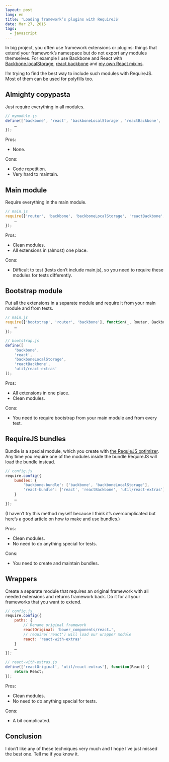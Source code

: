```yaml
---
layout: post
lang: en
title: 'Loading framework’s plugins with RequireJS'
date: Mar 27, 2015
tags:
  - javascript
---
```


In big project, you often use framework extensions or plugins: things that extend your framework’s namespace but do not export any modules themselves. For example I use Backbone and React with [Backbone.localStorage](https://github.com/jeromegn/Backbone.localStorage), [react.backbone](https://github.com/clayallsopp/react.backbone) and [my own React mixins](https://github.com/sapegin/kurush/blob/6f3ac4a38bada39a59cce0fce33d97f8b12c812c/web/app/util/react-extras.js).

I’m trying to find the best way to include such modules with RequireJS. Most of them can be used for polyfills too.

## Almighty copypasta

Just require everything in all modules.

```javascript
// mymodule.js
define(['backbone', 'react', 'backboneLocalStorage', 'reactBackbone', 'util/react-extras'], function(Backbone, React) {
    …
});
```

Pros:

* None.

Cons:

* Code repetition.
* Very hard to maintain.

## Main module

Require everything in the main module.

```javascript
// main.js
require(['router', 'backbone', 'backboneLocalStorage', 'reactBackbone', 'util/react-extras'], function(Router, Backbone) {
    …
});
```

Pros:

* Clean modules.
* All extensions in (almost) one place.

Cons:

* Difficult to test (tests don’t include main.js), so you need to require these modules for tests differently.

## Bootstrap module

Put all the extensions in a separate module and require it from your main module and from tests.

```javascript
// main.js
require(['bootstrap', 'router', 'backbone'], function(_, Router, Backbone) {
    …
});

// bootstrap.js
define([
    'backbone',
    'react',
    'backboneLocalStorage',
    'reactBackbone',
    'util/react-extras'
]);
```

Pros:

* All extensions in one place.
* Clean modules.

Cons:

* You need to require bootstrap from your main module and from every test.

## RequireJS bundles

Bundle is a special module, which you create with [the RequieJS optimizer](http://requirejs.org/docs/optimization.html). Any time you require one of the modules inside the bundle RequireJS will load the bundle instead.

```javascript
// config.js
require.config({
    bundles: {
        'backbone-bundle': ['backbone', 'backboneLocalStorage'],
        'react-bundle': ['react', 'reactBackbone', 'util/react-extras']
    }
    …
});
```

(I haven’t try this method myself because I think it’s overcomplicated but here’s a [good article](http://webroo.org/articles/2014-03-30/using-the-new-require-js-bundles-feature/) on how to make and use bundles.)

Pros:

* Clean modules.
* No need to do anything special for tests.

Cons:

* You need to create and maintain bundles.

## Wrappers

Create a separate module that requires an original framework with all needed extensions and returns framework back. Do it for all your frameworks that you want to extend.

```javascript
// config.js
require.config({
    paths: {
        // Rename original framework
        reactOriginal: 'bower_components/react…',
        // require('react') will load our wrapper module
        react: 'react-with-extras'
    }
    …
});

// react-with-extras.js
define(['reactOriginal', 'util/react-extras'], function(React) {
    return React;
});
```

Pros:

* Clean modules.
* No need to do anything special for tests.

Cons:

* A bit complicated.

## Conclusion

I don’t like any of these techniques very much and I hope I’ve just missed the best one. Tell me if you know it.
